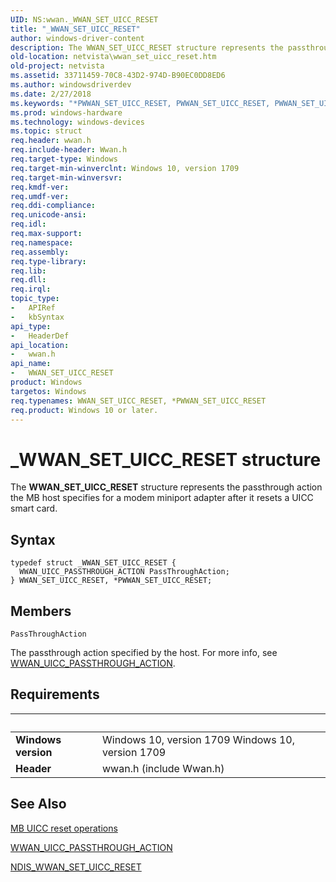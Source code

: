 ```yaml
---
UID: NS:wwan._WWAN_SET_UICC_RESET
title: "_WWAN_SET_UICC_RESET"
author: windows-driver-content
description: The WWAN_SET_UICC_RESET structure represents the passthrough action the MB host specifies for a modem miniport adapter after it resets a UICC smart card.
old-location: netvista\wwan_set_uicc_reset.htm
old-project: netvista
ms.assetid: 33711459-70C8-43D2-974D-B90EC0DD8ED6
ms.author: windowsdriverdev
ms.date: 2/27/2018
ms.keywords: "*PWWAN_SET_UICC_RESET, PWWAN_SET_UICC_RESET, PWWAN_SET_UICC_RESET structure pointer [Network Drivers Starting with Windows Vista], WWAN_SET_UICC_RESET, WWAN_SET_UICC_RESET structure [Network Drivers Starting with Windows Vista], _WWAN_SET_UICC_RESET, netvista.wwan_set_uicc_reset, wwan/PWWAN_SET_UICC_RESET, wwan/WWAN_SET_UICC_RESET"
ms.prod: windows-hardware
ms.technology: windows-devices
ms.topic: struct
req.header: wwan.h
req.include-header: Wwan.h
req.target-type: Windows
req.target-min-winverclnt: Windows 10, version 1709
req.target-min-winversvr: 
req.kmdf-ver: 
req.umdf-ver: 
req.ddi-compliance: 
req.unicode-ansi: 
req.idl: 
req.max-support: 
req.namespace: 
req.assembly: 
req.type-library: 
req.lib: 
req.dll: 
req.irql: 
topic_type:
-	APIRef
-	kbSyntax
api_type:
-	HeaderDef
api_location:
-	wwan.h
api_name:
-	WWAN_SET_UICC_RESET
product: Windows
targetos: Windows
req.typenames: WWAN_SET_UICC_RESET, *PWWAN_SET_UICC_RESET
req.product: Windows 10 or later.
---
```


# _WWAN_SET_UICC_RESET structure
The <b>WWAN_SET_UICC_RESET</b> structure represents the passthrough action the MB host specifies for a modem miniport adapter after it resets a  UICC smart card.

## Syntax
````
typedef struct _WWAN_SET_UICC_RESET {
  WWAN_UICC_PASSTHROUGH_ACTION PassThroughAction;
} WWAN_SET_UICC_RESET, *PWWAN_SET_UICC_RESET;
````

## Members


`PassThroughAction`

The passthrough action specified by the host. For more info, see <a href="..\wwan\ne-wwan-_wwan_uicc_passthrough_action.md">WWAN_UICC_PASSTHROUGH_ACTION</a>.


## Requirements
| &nbsp; | &nbsp; |
| ---- |:---- |
| **Windows version** | Windows 10, version 1709 Windows 10, version 1709 |
| **Header** | wwan.h (include Wwan.h) |

## See Also

<a href="https://docs.microsoft.com/windows-hardware/drivers/network/mb-uicc-reset-operations">MB UICC reset operations</a>



<a href="..\wwan\ne-wwan-_wwan_uicc_passthrough_action.md">WWAN_UICC_PASSTHROUGH_ACTION</a>



<a href="..\ndiswwan\ns-ndiswwan-_ndis_wwan_set_uicc_reset.md">NDIS_WWAN_SET_UICC_RESET</a>